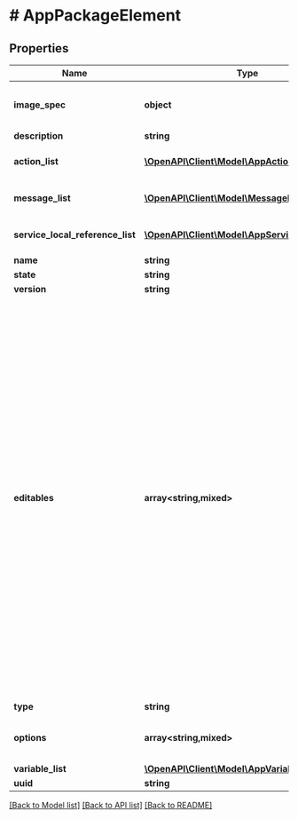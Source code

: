 # # AppPackageElement

## Properties

Name | Type | Description | Notes
------------ | ------------- | ------------- | -------------
**image_spec** | **object** | Additional properties for k8s image spec | [optional]
**description** | **string** |  | [optional]
**action_list** | [**\OpenAPI\Client\Model\AppActionResponse[]**](AppActionResponse.md) | List of references to action | [optional]
**message_list** | [**\OpenAPI\Client\Model\MessageResource[]**](MessageResource.md) | Message list for package | [optional]
**service_local_reference_list** | [**\OpenAPI\Client\Model\AppServiceReference[]**](AppServiceReference.md) | References of the service. | [optional]
**name** | **string** |  |
**state** | **string** |  |
**version** | **string** |  | [optional]
**editables** | **array<string,mixed>** | Runtime editable attributes for this entity. The structure for this is a dictionary. The keys in this dictionary should be the name of the attribute on the entity. If the attribute is editable, the value should be true, else false. If the attribute is a nested dictionary, the value can contain a nested dictionary with the same key value structure described above. | [optional]
**type** | **string** |  |
**options** | **array<string,mixed>** | Details based on type of the package. | [optional]
**variable_list** | [**\OpenAPI\Client\Model\AppVariableResponse[]**](AppVariableResponse.md) |  | [optional]
**uuid** | **string** |  |

[[Back to Model list]](../../README.md#models) [[Back to API list]](../../README.md#endpoints) [[Back to README]](../../README.md)

